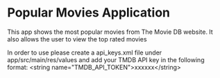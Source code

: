 # Popular Movies Application

This app shows the most popular movies from The Movie DB website. It also allows the user to view the top rated movies

In order to use please create a api_keys.xml file under app/src/main/res/values and add your TMDB API key in the following format:
  \<string name="TMDB_API_TOKEN">xxxxxx\</string>
